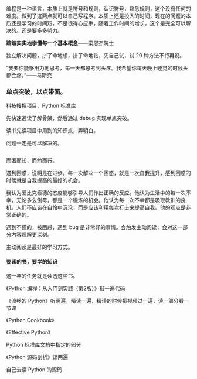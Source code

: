 
编程是一种语言，本质上就是符号和规则，认识符号，熟悉规则，这个没有任何的难度。做到了这两点就可以自己写程序。本质上还是投入的时间，现在的问题的本质还是学习的时间短，不是很得心应手，随着工作时间的增长，这个是完全可以解决的。还是要多多努力。  

**踏踏实实地学懂每一个基本概念**——栾恩杰院士

独立解决问题，拼了命地想，拼了命地钻，先自己试，试 20 种方法不行再说。  

“我要你能够用力地思考，每一天都思考到头疼。我希望你每天晚上睡觉的时候头都会疼。”——马斯克  


### 单点突破，以点带面。  

科技搜搜项目、Python 标准库

先快速通读了解骨架，然后通过 debug 实现单点突破。  

读书先读项目中用到的知识点，弄明白。  

问题一定是可以解决的。  

```python 

```

而困而知，而勉而行。  

遇到困惑，说明是在进步，每一次解决一个困惑，就是一次自我提升，感到困惑的时候就是自我提高的最好的机会。  

我认为爱比克泰德的态度能够引导人们作出正确的反应。他认为生活中的每一次不幸，无论多么倒霉，都是一个锻炼的机会。他认为每一次不幸都是吸取教训的良机。人们不应该在自怜中沉沦，而是应该利用每次打击来提高自我。他的观点是非常正确的。  


遇到不懂的，被困惑，遇到 bug 是非常好的事情。会触发主动阅读，会对这一部分内容理解更深刻。  

主动阅读是最好的学习方式。  



#### 要读的书，要学的知识  

这一年的任务就是读透这些书。  

《Python 编程：从入门到实践（第2版）》敲一遍代码  

《流畅的 Python》听两遍，精读一遍，精读的时候把视频过一遍，读一部分看一节课  

《Python Cookbook》  

《Effective Python》  

Python 标准库文档中指定的部分  

《Python 源码剖析》读两遍  

自己去读 Python 的源码  




